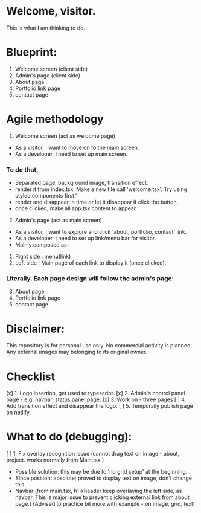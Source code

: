 # Welcome, visitor.
This is what I am thinking to do.

# Blueprint:
1. Welcome screen (client side)
2. Admin's page (client side)
3. About page
4. Portfolio link page
5. contact page

# Agile methodology
1. Welcome screen (act as welcome page)
- As a visitor, I want to move on to the main screen.
- As a developer, I need to set up main screen.
### To do that,
- Separated page, background image, transition effect.
- render it from index.tsx. Make a new file call 'welcome.tsx'. Try using styled components first.'
- render and disappear in time or let it disappear if click the button.
- once clicked, make all app.tsx content to appear.   

2. Admin's page (act as main screen)
- As a visitor, I want to explore and click 'about, portfolio, contact' link.
- As a developer, I need to set up link/menu bar for visitor.
- Mainly composed as :
1. Right side : menu(link) 
2. Left side : Main page of each link to display it (once clicked).

### Literally. Each page design will follow the admin's page:
3. About page
4. Portfolio link page
5. contact page

# Disclaimer:
This repository is for personal use only. No commercial activity is planned. Any external images may belonging to its original owner.

# Checklist
[x] 1. Logo insertion, get used to typescript.
[x] 2. Admin's control panel page - e.g. navbar, status panel page.
[x] 3. Work on - three pages
[ ] 4. Add transition effect and disappear the logo.
[ ] 5. Temporaily publish page on netlify.

# What to do (debugging):
[ ] 1. Fix overlay recognition issue (cannot drag text on image - about, project. works normally from Main.tsx )
- Possible solution: this may be due to 'no grid setup' at the beginning.
- Since position: absolute; proved to display text on image, don't change this.
- Navbar (from main.tsx, h1->header keep overlaying the left side, as navbar. This is major issue to prevent clicking external link from about page.)
(Advised to practice bit more with example - on image, grid, text)